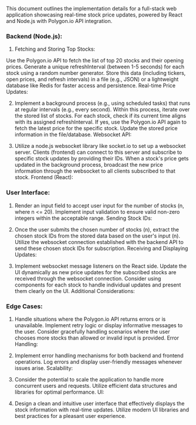 This document outlines the implementation details for a full-stack web application showcasing real-time stock price updates, powered by React and Node.js with Polygon.io API integration.

### Backend (Node.js):

1. Fetching and Storing Top Stocks:

Use the Polygon.io API to fetch the list of top 20 stocks and their opening prices.
Generate a unique refreshInterval (between 1-5 seconds) for each stock using a random number generator.
Store this data (including tickers, open prices, and refresh intervals) in a file (e.g., JSON) or a lightweight database like Redis for faster access and persistence.
Real-time Price Updates:

2. Implement a background process (e.g., using scheduled tasks) that runs at regular intervals (e.g., every second).
Within this process, iterate over the stored list of stocks.
For each stock, check if its current time aligns with its assigned refreshInterval.
If yes, use the Polygon.io API again to fetch the latest price for the specific stock.
Update the stored price information in the file/database.
Websocket API:

3. Utilize a node.js websocket library like socket.io to set up a websocket server.
Clients (frontend) can connect to this server and subscribe to specific stock updates by providing their IDs.
When a stock's price gets updated in the background process, broadcast the new price information through the websocket to all clients subscribed to that stock.
Frontend (React):

### User Interface:

1. Render an input field to accept user input for the number of stocks (n, where n <= 20).
Implement input validation to ensure valid non-zero integers within the acceptable range.
Sending Stock IDs:

2. Once the user submits the chosen number of stocks (n), extract the chosen stock IDs from the stored data based on the user's input (n).
Utilize the websocket connection established with the backend API to send these chosen stock IDs for subscription.
Receiving and Displaying Updates:

3. Implement websocket message listeners on the React side.
Update the UI dynamically as new price updates for the subscribed stocks are received through the websocket connection.
Consider using components for each stock to handle individual updates and present them clearly on the UI.
Additional Considerations:

### Edge Cases:

1. Handle situations where the Polygon.io API returns errors or is unavailable. Implement retry logic or display informative messages to the user.
Consider gracefully handling scenarios where the user chooses more stocks than allowed or invalid input is provided.
Error Handling:

2. Implement error handling mechanisms for both backend and frontend operations. Log errors and display user-friendly messages whenever issues arise.
Scalability:

3. Consider the potential to scale the application to handle more concurrent users and requests. Utilize efficient data structures and libraries for optimal performance.
UI:

4. Design a clean and intuitive user interface that effectively displays the stock information with real-time updates. Utilize modern UI libraries and best practices for a pleasant user experience.